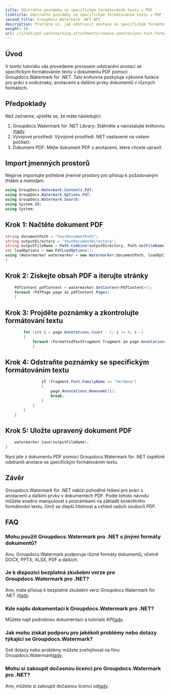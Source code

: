 ```yaml
---
title: Odstraňte poznámky se specifickým formátováním textu v PDF
linktitle: Odstraňte poznámky se specifickým formátováním textu v PDF
second_title: GroupDocs.Watermark .NET API
description: Přečtěte si, jak odstranit anotace se specifickým formátováním textu v dokumentech PDF pomocí Groupdocs pro .NET.
weight: 30
url: /cs/net/pdf-watermarking-attachments/remove-annotations-text-formatting-pdf/
---
```

## Úvod
V tomto tutoriálu vás provedeme procesem odstranění anotací se specifickým formátováním textu v dokumentu PDF pomocí Groupdocs.Watermark for .NET. Tato knihovna poskytuje výkonné funkce pro práci s vodoznaky, anotacemi a dalšími prvky dokumentů v různých formátech.
## Předpoklady
Než začneme, ujistěte se, že máte následující:
1.  Groupdocs.Watermark for .NET Library: Stáhněte a nainstalujte knihovnu z[tady](https://releases.groupdocs.com/Watermark/net/).
2. Vývojové prostředí: Vývojové prostředí .NET nastavené na vašem počítači.
3. Dokument PDF: Mějte dokument PDF s anotacemi, které chcete upravit.

## Import jmenných prostorů
Nejprve importujte potřebné jmenné prostory pro přístup k požadovaným třídám a metodám:
```csharp
using GroupDocs.Watermark.Contents.Pdf;
using GroupDocs.Watermark.Options.Pdf;
using GroupDocs.Watermark.Search;
using System.IO;
using System;
```
## Krok 1: Načtěte dokument PDF
```csharp
string documentPath = "YourDocumentPath";
string outputDirectory = "YourDocumentDirectory";
string outputFileName = Path.Combine(outputDirectory, Path.GetFileName(documentPath));
var loadOptions = new PdfLoadOptions();
using (Watermarker watermarker = new Watermarker(documentPath, loadOptions))
{
```
## Krok 2: Získejte obsah PDF a iterujte stránky
```csharp
    PdfContent pdfContent = watermarker.GetContent<PdfContent>();
    foreach (PdfPage page in pdfContent.Pages)
    {
```
## Krok 3: Projděte poznámky a zkontrolujte formátování textu
```csharp
        for (int i = page.Annotations.Count - 1; i >= 0; i--)
        {
            foreach (FormattedTextFragment fragment in page.Annotations[i].FormattedTextFragments)
            {
```
## Krok 4: Odstraňte poznámky se specifickým formátováním textu
```csharp
                if (fragment.Font.FamilyName == "Verdana")
                {
                    page.Annotations.RemoveAt(i);
                    break;
                }
            }
        }
    }
```
## Krok 5: Uložte upravený dokument PDF
```csharp
    watermarker.Save(outputFileName);
}
```
Nyní jste z dokumentu PDF pomocí Groupdocs.Watermark for .NET úspěšně odstranili anotace se specifickým formátováním textu.

## Závěr
Groupdocs.Watermark for .NET nabízí pohodlné řešení pro práci s anotacemi a dalšími prvky v dokumentech PDF. Podle tohoto návodu můžete snadno manipulovat s poznámkami na základě konkrétního formátování textu, čímž se zlepší čitelnost a vzhled vašich souborů PDF.
## FAQ
### Mohu použít Groupdocs.Watermark pro .NET s jinými formáty dokumentů?
Ano, Groupdocs.Watermark podporuje různé formáty dokumentů, včetně DOCX, PPTX, XLSX, PDF a dalších.
### Je k dispozici bezplatná zkušební verze pro Groupdocs.Watermark pro .NET?
 Ano, máte přístup k bezplatné zkušební verzi Groupdocs.Watermark for .NET z[tady](https://releases.groupdocs.com/).
### Kde najdu dokumentaci k Groupdocs.Watermark pro .NET?
 Můžete najít podrobnou dokumentaci a tutorials API[tady](https://tutorials.groupdocs.com/Watermark/net/).
### Jak mohu získat podporu pro jakékoli problémy nebo dotazy týkající se Groupdocs.Watermark?
 Své dotazy nebo problémy můžete zveřejňovat na fóru Groupdocs.Watermark[tady](https://forum.groupdocs.com/c/watermark/19).
### Mohu si zakoupit dočasnou licenci pro Groupdocs.Watermark pro .NET?
 Ano, můžete si zakoupit dočasnou licenci od[tady](https://purchase.groupdocs.com/temporary-license/).
